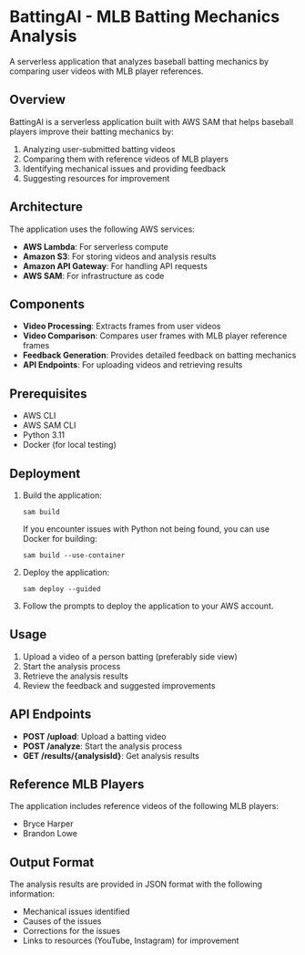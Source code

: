 # BattingAI - MLB Batting Mechanics Analysis

A serverless application that analyzes baseball batting mechanics by comparing user videos with MLB player references.

## Overview

BattingAI is a serverless application built with AWS SAM that helps baseball players improve their batting mechanics by:

1. Analyzing user-submitted batting videos
2. Comparing them with reference videos of MLB players
3. Identifying mechanical issues and providing feedback
4. Suggesting resources for improvement

## Architecture

The application uses the following AWS services:

- **AWS Lambda**: For serverless compute
- **Amazon S3**: For storing videos and analysis results
- **Amazon API Gateway**: For handling API requests
- **AWS SAM**: For infrastructure as code

## Components

- **Video Processing**: Extracts frames from user videos
- **Video Comparison**: Compares user frames with MLB player reference frames
- **Feedback Generation**: Provides detailed feedback on batting mechanics
- **API Endpoints**: For uploading videos and retrieving results

## Prerequisites

- AWS CLI
- AWS SAM CLI
- Python 3.11
- Docker (for local testing)

## Deployment

1. Build the application:
   ```
   sam build
   ```
   
   If you encounter issues with Python not being found, you can use Docker for building:
   ```
   sam build --use-container
   ```

2. Deploy the application:
   ```
   sam deploy --guided
   ```

3. Follow the prompts to deploy the application to your AWS account.

## Usage

1. Upload a video of a person batting (preferably side view)
2. Start the analysis process
3. Retrieve the analysis results
4. Review the feedback and suggested improvements

## API Endpoints

- **POST /upload**: Upload a batting video
- **POST /analyze**: Start the analysis process
- **GET /results/{analysisId}**: Get analysis results

## Reference MLB Players

The application includes reference videos of the following MLB players:

- Bryce Harper
- Brandon Lowe

## Output Format

The analysis results are provided in JSON format with the following information:

- Mechanical issues identified
- Causes of the issues
- Corrections for the issues
- Links to resources (YouTube, Instagram) for improvement